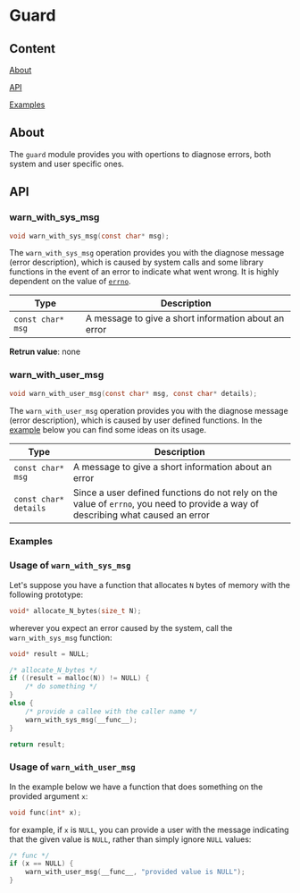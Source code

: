 # Guard

## Content

[About](#about)

[API](#api)

[Examples](#examples)

## About

The `guard` module provides you with opertions to diagnose errors, both system and user specific ones.

## API

### warn_with_sys_msg

```C
void warn_with_sys_msg(const char* msg);
```

The `warn_with_sys_msg` operation provides you with the diagnose message (error description), which is caused by system calls and some library functions in the event of an error to indicate what went wrong. It is highly dependent on the value of [`errno`](https://man7.org/linux/man-pages/man3/errno.3.html).

| Type | Description |
| ---- | ----------- |
| `const char* msg` | A message to give a short information about an error |

**Retrun value**: none

### warn_with_user_msg

```C
void warn_with_user_msg(const char* msg, const char* details);
```

The `warn_with_user_msg` operation provides you with the diagnose message (error description), which is caused by user defined functions. In the [example](#usage-of-warn_with_user_msg) below you can find some ideas on its usage.

| Type | Description |
| ---- | ----------- |
| `const char* msg` | A message to give a short information about an error |
| `const char* details` | Since a user defined functions do not rely on the value of `errno`, you need to provide a way of describing what caused an error |

### Examples

### Usage of `warn_with_sys_msg`

Let's suppose you have a function that allocates `N` bytes of memory with the following prototype:

```C
void* allocate_N_bytes(size_t N);
```

wherever you expect an error caused by the system, call the `warn_with_sys_msg` function:

```C
void* result = NULL;

/* allocate_N_bytes */
if ((result = malloc(N)) != NULL) {
    /* do something */
}
else {
    /* provide a callee with the caller name */
    warn_with_sys_msg(__func__);
}

return result;
```

### Usage of `warn_with_user_msg`

In the example below we have a function that does something on the provided argument `x`:

```C
void func(int* x);
```

for example, if `x` is `NULL`, you can provide a user with the message indicating that the given value is `NULL`, rather than simply ignore `NULL` values:

```C
/* func */
if (x == NULL) {
    warn_with_user_msg(__func__, "provided value is NULL");
}
```
